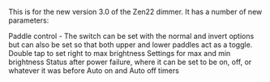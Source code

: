 This is for the new version 3.0 of the Zen22 dimmer. It has a number of new parameters:

Paddle control - The switch can be set with the normal and invert options but can also be set so
  that both upper and lower paddles act as a toggle.
Double tap to set right to max brightness
Settings for max and min brightness 
Status after power failure, where it can be set to be on, off, or whatever it was before
Auto on and Auto off timers
